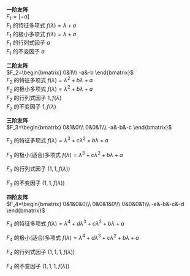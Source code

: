 **一阶友阵**    
 $F_1=[-a]$     
 $F_1$ 的特征多项式 $f(\lambda)=\lambda+a$     
 $F_1$ 的极小多项式 $f(\lambda)=\lambda+a$     
 $F_1$ 的行列式因子 $a$     
 $F_1$ 的不变因子 $a$     
    
**二阶友阵**    
 $F_2=\begin{bmatrix}    
0&1\\\     
-a&-b    
\end{bmatrix}$     
 $F_2$ 的特征多项式 $f(\lambda)=\lambda^2+b\lambda+a$     
 $F_2$ 的极小多项式 $f(\lambda)=\lambda^2+b\lambda+a$     
 $F_2$ 的行列式因子 $1,f(\lambda)$     
 $F_2$ 的不变因子 $1,f(\lambda)$     
    
**三阶友阵**    
 $F_3=\begin{bmatrix}    
0&1&0\\\     
0&0&1\\\     
-a&-b&-c    
\end{bmatrix}$     
    
 $F_3$ 的特征多项式 $f(\lambda)=\lambda^3+c\lambda^2+b\lambda+a$     
    
 $F_3$ 的极小(适合)多项式 $f(\lambda)=\lambda^3+c\lambda^2+b\lambda+a$     
    
 $F_3$ 的行列式因子 $(1,1,f(\lambda))$     
    
 $F_3$ 的不变因子 $(1,1,f(\lambda))$     
    
**四阶友阵**    
 $F_4=\begin{bmatrix}    
0&1&0&0\\\     
0&0&1&0\\\     
0&0&0&1\\\     
-a&-b&-c&-d    
\end{bmatrix}$     
    
 $F_4$ 的特征多项式 $f(\lambda)=\lambda^4+d\lambda^3+c\lambda^2+b\lambda+a$     
    
 $F_4$ 的极小(适合)多项式 $f(\lambda)=\lambda^4+d\lambda^3+c\lambda^2+b\lambda+a$     
    
 $F_4$ 的行列式因子 $(1,1,1,f(\lambda))$     
    
 $F_4$ 的不变因子 $(1,1,1,f(\lambda))$     
